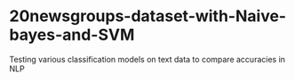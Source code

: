 # 20newsgroups-dataset-with-Naive-bayes-and-SVM
Testing various classification models on text data to compare accuracies in NLP
